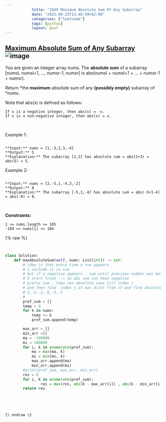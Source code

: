 ```yaml
---
            title: "1849 Maximum Absolute Sum Of Any Subarray"
            date: "2025-08-23T13:48:50+02:00"
            categories: ["leetcode"]
            tags: [python]
            layout: post
---
```

            
## [Maximum Absolute Sum of Any Subarray](https://leetcode.com/problems/maximum-absolute-sum-of-any-subarray) ![image](https://img.shields.io/badge/Difficulty-Medium-orange)

You are given an integer array nums. The **absolute sum** of a subarray [numsl, numsl+1, ..., numsr-1, numsr] is abs(numsl + numsl+1 + ... + numsr-1 + numsr).

Return *the **maximum** absolute sum of any **(possibly empty)** subarray of *nums.

Note that abs(x) is defined as follows:

	If x is a negative integer, then abs(x) = -x.
	If x is a non-negative integer, then abs(x) = x.

 

Example 1:

```

**Input:** nums = [1,-3,2,3,-4]
**Output:** 5
**Explanation:** The subarray [2,3] has absolute sum = abs(2+3) = abs(5) = 5.

```

Example 2:

```

**Input:** nums = [2,-5,1,-4,3,-2]
**Output:** 8
**Explanation:** The subarray [-5,1,-4] has absolute sum = abs(-5+1-4) = abs(-8) = 8.

```

 

**Constraints:**

	1 <= nums.length <= 105
	-104 <= nums[i] <= 104

{% raw %}


```python


class Solution:
    def maxAbsoluteSum(self, nums: List[int]) -> int:
        # idea is that every time a +ve appears
        # i include it in sum 
        # but if a negative appears , sum until previous number was better 
        # I start fresh ,-> no abs sum can have negative
        # prefix sum , take non absolute sums till index i
        # and then find  index j at max distt from it and find absolute.
        # 2,-3,-2,-6,-3,-5
        # 
        pref_sum = []
        temp = 0
        for k in nums:
            temp += k
            pref_sum.append(temp)

        max_arr = []
        min_arr =[]
        ma = -100000
        mi = 100000
        for i, k in enumerate(pref_sum):
            ma = max(ma, k)
            mi = min(mi, k)
            max_arr.append(ma)
            min_arr.append(mi)
        #print(pref_sum, max_arr, min_arr)
        res = 0
        for i, k in enumerate(pref_sum):
                res = max(res, abs(k - max_arr[i]) , abs(k - min_arr[i]), abs(k))
        return res


        


{% endraw %}
```
